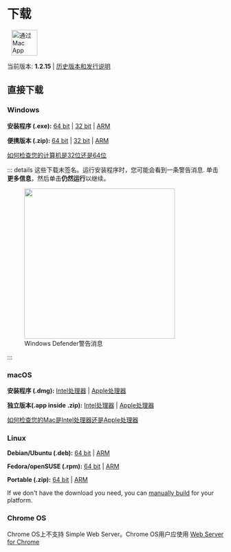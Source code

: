 # 下载

<ms-store-badge productid="9PC6682RJCDD" style="margin-right: 10px;"></ms-store-badge><a href="https://apps.apple.com/us/app/simple-web-server/id1625925255?mt=12&itsct=apps_box_badge&itscg=30200" target="_blank" rel="noopener"><img src="/appstorebadge.svg" alt="通过 Mac App Store 获取" style="height: 60px;"></a>

当前版本: **1.2.15** | [历史版本和发行说明](https://github.com/terreng/simple-web-server/releases)

## 直接下载

### Windows

**安装程序 (.exe):** [64 bit](https://github.com/terreng/simple-web-server/releases/download/v1.2.15/Simple-Web-Server-Installer-1.2.15-x64.exe) | [32 bit](https://github.com/terreng/simple-web-server/releases/download/v1.2.15/Simple-Web-Server-Installer-1.2.15-ia32.exe) | [ARM](https://github.com/terreng/simple-web-server/releases/download/v1.2.15/Simple-Web-Server-Installer-1.2.15-arm64.exe)

**便携版本 (.zip):** [64 bit](https://github.com/terreng/simple-web-server/releases/download/v1.2.15/Simple-Web-Server-Windows-1.2.15-x64.zip) | [32 bit](https://github.com/terreng/simple-web-server/releases/download/v1.2.15/Simple-Web-Server-Windows-1.2.15-ia32.zip) | [ARM](https://github.com/terreng/simple-web-server/releases/download/v1.2.15/Simple-Web-Server-Windows-1.2.15-arm64.zip)

[如何检查您的计算机是32位还是64位](https://support.microsoft.com/en-us/windows/32-bit-and-64-bit-windows-frequently-asked-questions-c6ca9541-8dce-4d48-0415-94a3faa2e13d)

::: details 这些下载未签名。运行安装程序时，您可能会看到一条警告消息.
单击**更多信息**，然后单击**仍然运行**以继续。

<figure>
  <img src='/images/windows_code_sign_warning.jpeg' style='width: 350px'>
  <figcaption>Windows Defender警告消息</figcaption>
</figure>
:::

### macOS

**安装程序 (.dmg):** [Intel处理器](https://github.com/terreng/simple-web-server/releases/download/v1.2.15/Simple-Web-Server-macOS-1.2.15-x64.dmg) | [Apple处理器](https://github.com/terreng/simple-web-server/releases/download/v1.2.15/Simple-Web-Server-macOS-1.2.15-arm64.dmg)

**独立版本(.app inside .zip):** [Intel处理器](https://github.com/terreng/simple-web-server/releases/download/v1.2.15/Simple-Web-Server-macOS-1.2.15-x64.zip) | [Apple处理器](https://github.com/terreng/simple-web-server/releases/download/v1.2.15/Simple-Web-Server-macOS-1.2.15-arm64.zip)

[如何检查您的Mac是Intel处理器还是Apple处理器](https://support.apple.com/en-us/HT211814)

### Linux

**Debian/Ubuntu (.deb):** [64 bit](https://github.com/terreng/simple-web-server/releases/download/v1.2.15/Simple-Web-Server-Linux-1.2.15-amd64.deb) | [ARM](https://github.com/terreng/simple-web-server/releases/download/v1.2.15/Simple-Web-Server-Linux-1.2.15-arm64.deb)

**Fedora/openSUSE (.rpm):** [64 bit](https://github.com/terreng/simple-web-server/releases/download/v1.2.15/Simple-Web-Server-Linux-1.2.15-x86_64.rpm) | [ARM](https://github.com/terreng/simple-web-server/releases/download/v1.2.15/Simple-Web-Server-Linux-1.2.15-aarch64.rpm)

**Portable (.zip):** [64 bit](https://github.com/terreng/simple-web-server/releases/download/v1.2.15/Simple-Web-Server-Linux-1.2.15-x64.zip) | [ARM](https://github.com/terreng/simple-web-server/releases/download/v1.2.15/Simple-Web-Server-Linux-1.2.15-arm64.zip)

If we don't have the download you need, you can [manually build](/docs/build.md) for your platform.

### Chrome OS

Chrome OS上不支持 Simple Web Server。Chrome OS用户应使用  [Web Server for Chrome](https://chrome.google.com/webstore/detail/web-server-for-chrome/ofhbbkphhbklhfoeikjpcbhemlocgigb)
